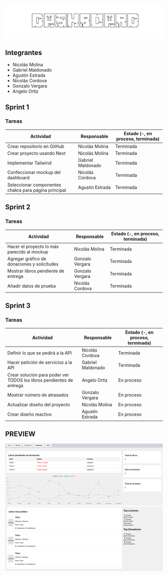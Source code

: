 ![Title](https://raw.githubusercontent.com/Nicoo73/dlp-dashboard/refs/heads/main/Dashboard.png)

## Integrantes
+ Nicolás Molina
+ Gabriel Maldonado
+ Agustín Estrada
+ Nicolás Cordova
+ Gonzalo Vergara
+ Angelo Ortiz

## Sprint 1
### Tareas
| Actividad | Responsable | Estado (-, en proceso, terminada) |
| --------- | ----------- | --------------------------------- | 
| Crear repositorio en GitHub | Nicolás Molina | Terminada |
| Crear proyecto usando Next | Nicolás Molina | Terminada |
| Implementar Tailwind | Gabriel Maldonado | Terminada | 
| Confeccionar mockup del dashboard | Nicolás Cordova | Terminada |
| Seleccionar componentes chakra para página principal | Agustín Estrada | Terminada |

## Sprint 2
### Tareas
| Actividad | Responsable | Estado (-, en proceso, terminada) |
| --------- | ----------- | --------------------------------- | 
| Hacer el proyecto lo más parecido al mockup | Nicolás Molina | Terminada |
| Agregar gráfico de donaciones y solicitudes | Gonzalo Vergara | Terminada |
| Mostrar libros pendiente de entrega | Gonzalo Vergara | Terminada |
| Añadir datos de prueba | Nicolás Cordova | Terminada |

## Sprint 3
### Tareas
| Actividad | Responsable | Estado (-, en proceso, terminada) |
| --------- | ----------- | --------------------------------- | 
| Definir lo que se pedirá a la API | Nicolás Cordova | Terminada |
| Hacer petición de servicios a la API | Gabriel Maldonado| Terminada |
| Crear solución para poder ver TODOS los libros pendientes de entrega | Angelo Ortiz | En proceso |
| Mostrar número de atrasados | Gonzalo Vergara | En proceso |
| Actualizar diseño del proyecto | Nicolás Molina | En proceso |
| Crear diseño reactivo | Agustín Estrada | En proceso |

##
## PREVIEW
![preview-1](https://raw.githubusercontent.com/Nicoo73/dlp-dashboard/refs/heads/main/PREVIEW-1.png)
![preview-2](https://raw.githubusercontent.com/Nicoo73/dlp-dashboard/refs/heads/main/PREVIEW-2.png)
